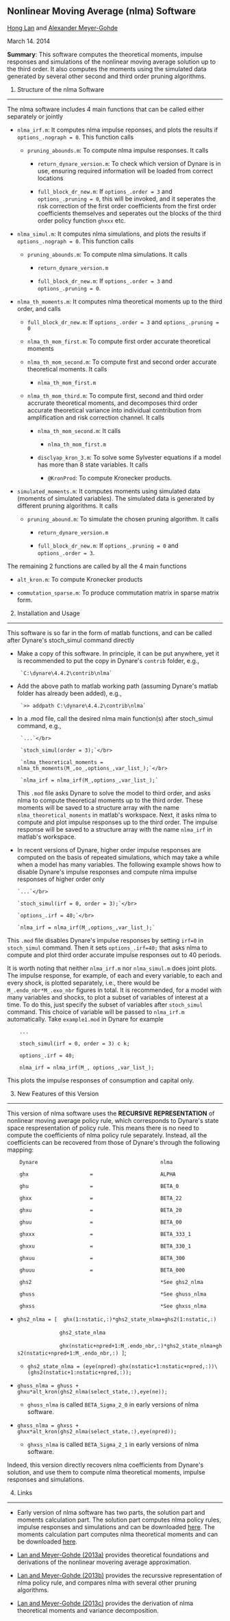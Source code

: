 Nonlinear Moving Average (nlma) Software
------------------------------------------

<a href="mailto:lanhongken@gmail.com">Hong Lan</a> 
and 
<a href="mailto:alexander.meyer-gohde@wiwi.hu-berlin.de">Alexander Meyer-Gohde</a></p>
March 14. 2014

**Summary**: This software computes the theoretical moments, impulse responses and simulations of the nonlinear moving average solution up to the third order. It also computes the moments using the simulated data generated by several other second and third order pruning algorithms.

1. Structure of the nlma Software 
-------------------------------------

The nlma software includes 4 main functions that can be called either separately or jointly

- `nlma_irf.m`: It computes nlma impulse reponses, and plots the results if `options_.nograph = 0`. This function calls

  - `pruning_abounds.m`: To compute nlma impulse responses. It calls
       
     - `return_dynare_version.m`: To check which version of Dynare is in use, ensuring required information will be loaded from correct locations
     
     - `full_block_dr_new.m`: If `options_.order = 3` and `options_.pruning = 0`, this will be invoked, and it seperates the risk correction of the first order coefficients from the first order coefficients themselves and seperates out the blocks of the third order policy function `ghxxx` etc.


- `nlma_simul.m`: It computes nlma simulations, and plots the results if `options_.nograph = 0`. This function calls

  - `pruning_abounds.m`: To compute nlma simulations. It calls

     - `return_dynare_version.m`
     
     - `full_block_dr_new.m`: If `options_.order = 3` and `options_.pruning = 0`.         


- `nlma_th_moments.m`: It computes nlma theoretical moments up to the third order, and calls

  - `full_block_dr_new.m`: If `options_.order = 3` and `options_.pruning = 0`

  - `nlma_th_mom_first.m`: To compute first order accurate theoretical moments

  - `nlma_th_mom_second.m`: To compute first and second order accurate theoretical moments. It calls

       - `nlma_th_mom_first.m`</p>

  - `nlma_th_mom_third.m`: To compute first, second and third order accrurate theoretical moments, and decomposes third order accurate theoretical variance into individual contribution from amplification and risk correction channel. It calls

     - `nlma_th_mom_second.m`: It calls

          - `nlma_th_mom_first.m`</p>

     - `disclyap_kron_3.m`: To solve some Sylvester equations if a model has more than 8 state variables. It calls
         - `@KronProd`: To compute Kronecker products.</p>  

- `simulated_moments.m`: It computes moments using simulated data (moments of simulated variables). The simulated data is generated by different pruning algorithms. It calls  

   - `pruning_abound.m`: To simulate the chosen pruning algorithm. It calls

       - `return_dynare_version.m`

       - `full_block_dr_new.m`: If `options_.pruning = 0` and `options_.order = 3`.
       

The remaining 2 functions are called by all the 4 main functions

  - `alt_kron.m`: To compute Kronecker products

  - `commutation_sparse.m`: To produce commutation matrix in sparse matrix form.                          


2. Installation and Usage
-------------------------

This software is so far in the form of matlab functions, and can be called after Dynare's stoch_simul command directly

- Make a copy of this software. In principle, it can be put anywhere, yet it is recommended to put the copy in Dynare's `contrib` folder, e.g.,

       `C:\dynare\4.4.2\contrib\nlma`

- Add the above path to matlab working path (assuming Dynare's matlab folder has already been added), e.g.,         

       `>> addpath C:\dynare\4.4.2\contrib\nlma`

- In a .mod file, call the desired nlma main function(s) after stoch_simul command, e.g.,

       `...`</br>
       
       `stoch_simul(order = 3);`</br>   
       
       `nlma_theoretical_moments = nlma_th_moments(M_,oo_,options_,var_list_);`</br>
       
       `nlma_irf = nlma_irf(M_,options_,var_list_);`

  This `.mod` file asks Dynare to solve the model to third order, and asks nlma to compute theoretical moments up to the third order. These moments will be saved to a structure array with the name `nlma_theoretical_moments` in matlab's workspace. Next, it asks nlma to compute and plot impulse responses up to the third order. The impulse response will be saved to a structure array with the name `nlma_irf` in matlab's workspace.
  
 - In recent versions of Dynare, higher order impulse responses are computed on the basis of repeated simulations, which may take a while when a model has many variables. The following example shows how to disable Dynare's impulse responses and compute nlma impulse responses of higher order only
       
       `...`</br>

       `stoch_simul(irf = 0, order = 3);`</br>
       
       `options_.irf = 40;`</br>        
       
       `nlma_irf = nlma_irf(M_,options_,var_list_);`

  This `.mod` file disables Dynare's impulse responses by setting `irf=0` in `stoch_simul` command. Then it sets `options_.irf=40;` that asks nlma to compute and plot third order accurate impulse responses out to 40 periods.</p>
  
It is worth noting that neither `nlma_irf.m` nor `nlma_simul.m` does joint plots. The impulse response, for example, of each and every variable, to each and every shock, is plotted separately, i.e., there would be `M_.endo_nbr*M_.exo_nbr` figures in total. It is recommended, for a model with many variables and shocks, to plot a subset of variables of interest at a time. To do this, just specify the subset of variables after `stoch_simul` command. This choice of variable will be passed to `nlma_irf.m` automatically. Take `example1.mod` in Dynare for example
  
        ...
     
        stoch_simul(irf = 0, order = 3) c k;
     
        options_.irf = 40;
     
        nlma_irf = nlma_irf(M_, options_,var_list_);
     
This plots the impulse responses of consumption and capital only.
  
  
3. New Features of this Version
-------------------------------

This version of nlma software uses the **RECURSIVE REPRESENTATION** of nonlinear moving average policy rule, which corresponds to Dynare's state space respresentation of policy rule. This means there is no need to compute the coefficients of nlma policy rule separately. Instead, all the coefficients can be recovered from those of Dynare's through the following mapping:

        Dynare                                        nlma

        ghx                    =                      ALPHA
   
        ghu                    =                      BETA_0
 
        ghxx                   =                      BETA_22

        ghxu                   =                      BETA_20

        ghuu                   =                      BETA_00

        ghxxx                  =                      BETA_333_1

        ghxxu                  =                      BETA_330_1

        ghxuu                  =                      BETA_300

        ghuuu                  =                      BETA_000

        ghs2                                          *See ghs2_nlma

        ghuss                                         *See ghuss_nlma

        ghxss                                         *See ghxss_nlma



 - `ghs2_nlma = [  ghx(1:nstatic,:)*ghs2_state_nlma+ghs2(1:nstatic,:)`</p>   &nbsp;&nbsp;&nbsp;&nbsp;&nbsp;&nbsp;&nbsp;&nbsp;&nbsp;&nbsp;&nbsp;&nbsp;&nbsp;&nbsp;&nbsp;&nbsp;&nbsp;&nbsp;&nbsp;&nbsp;&nbsp;&nbsp;&nbsp;&nbsp; `ghs2_state_nlma`</p>
&nbsp;&nbsp;&nbsp;&nbsp;&nbsp;&nbsp;&nbsp;&nbsp;&nbsp;&nbsp;&nbsp;&nbsp;&nbsp;&nbsp;&nbsp;&nbsp;&nbsp;&nbsp;&nbsp;&nbsp;&nbsp;&nbsp;&nbsp;&nbsp;&nbsp;`ghx(nstatic+npred+1:M_.endo_nbr,:)*ghs2_state_nlma+ghs2(nstatic+npred+1:M_.endo_nbr,:) ]`;</p>

 
    - `ghs2_state_nlma = (eye(npred)-ghx(nstatic+1:nstatic+npred,:))\(ghs2(nstatic+1:nstatic+npred,:));` </p>

 - `ghuss_nlma = ghuss + ghxu*alt_kron(ghs2_nlma(select_state,:),eye(ne));`

    - `ghuss_nlma` is called `BETA_Sigma_2_0` in early versions of nlma software.</p>

 - `ghxss_nlma = ghxss + ghxx*alt_kron(ghs2_nlma(select_state,:),eye(npred));`

    - `ghxss_nlma` is called `BETA_Sigma_2_1` in early versions of nlma software.

Indeed, this version directly recovers nlma coefficients from Dynare's solution, and use them to compute nlma theoretical moments, impulse responses and simulations.

4. Links
--------

- Early version of nlma software has two parts, the solution part and moments calculation part. The solution part computes nlma policy rules, impulse responses and simulations and can be downloaded [here](http://ideas.repec.org/c/dge/qmrbcd/192.html). The moments calculation part computes nlma theoretical moments and can be downloaded [here](http://ideas.repec.org/c/dge/qmrbcd/197.html).

- [Lan and Meyer-Gohde (2013a)](http://www.sciencedirect.com/science/article/pii/S0165188913001462) provides theoretical foundations and derivations of the nonlinear movering average approximation.

- [Lan and Meyer-Gohde (2013b)](http://ideas.repec.org/p/hum/wpaper/sfb649dp2013-024.html) provides the recurssive representation of nlma policy rule, and compares nlma with several other pruning algorithms.

- [Lan and Meyer-Gohde (2013c)](http://ideas.repec.org/p/hum/wpaper/sfb649dp2013-022.html) provides the derivation of nlma theoretical moments and variance decomposition.



